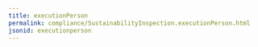 ```yaml
---
title: executionPerson
permalink: compliance/SustainabilityInspection.executionPerson.html
jsonid: executionperson
---
```

